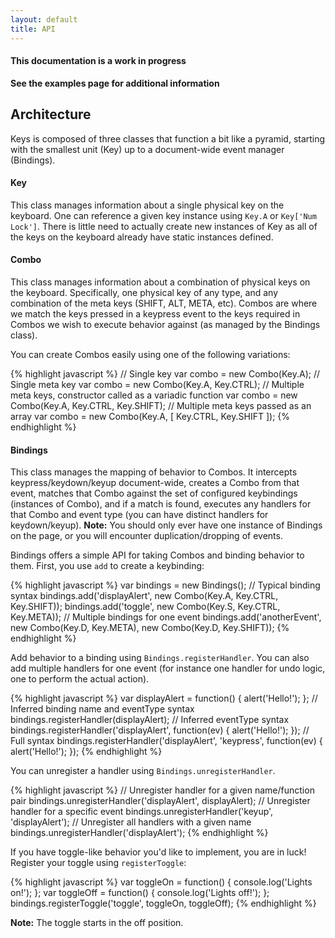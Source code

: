 ```yaml
---
layout: default
title: API
---
```


#### This documentation is a work in progress

**See the examples page for additional information**

## Architecture

Keys is composed of three classes that function a bit like a pyramid, starting with the smallest unit (Key) up to a document-wide event manager (Bindings).

#### Key

This class manages information about a single physical key on the keyboard. One can reference a given key instance using `Key.A` or `Key['Num Lock']`. There is little need to actually create new instances of Key as all of the keys on the keyboard already have static instances defined.

#### Combo

This class manages information about a combination of physical keys on the keyboard. Specifically, one physical key of any type, and any combination of the meta keys (SHIFT, ALT, META, etc). Combos are where we match the keys pressed in a keypress event to the keys required in Combos we wish to execute behavior against (as managed by the Bindings class).

You can create Combos easily using one of the following variations:

{% highlight javascript %}
// Single key
var combo = new Combo(Key.A);
// Single meta key
var combo = new Combo(Key.A, Key.CTRL);
// Multiple meta keys, constructor called as a variadic function
var combo = new Combo(Key.A, Key.CTRL, Key.SHIFT);
// Multiple meta keys passed as an array
var combo = new Combo(Key.A, [ Key.CTRL, Key.SHIFT ]);
{% endhighlight %}

#### Bindings

This class manages the mapping of behavior to Combos. It intercepts keypress/keydown/keyup document-wide, creates a Combo from that event, matches that Combo against the set of configured keybindings (instances of Combo), and if a match is found, executes any handlers for that Combo and event type (you can have distinct handlers for keydown/keyup). **Note:** You should only ever have one instance of Bindings on the page, or you will encounter duplication/dropping of events.

Bindings offers a simple API for taking Combos and binding behavior to them. First, you use `add` to create a keybinding:

{% highlight javascript %}
var bindings = new Bindings();
// Typical binding syntax
bindings.add('displayAlert', new Combo(Key.A, Key.CTRL, Key.SHIFT));
bindings.add('toggle', new Combo(Key.S, Key.CTRL, Key.META));
// Multiple bindings for one event
bindings.add('anotherEvent', new Combo(Key.D, Key.META), new Combo(Key.D, Key.SHIFT));
{% endhighlight %}

Add behavior to a binding using `Bindings.registerHandler`. You can also add multiple handlers for one event (for instance one handler for undo logic, one to perform the actual action).

{% highlight javascript %}
var displayAlert = function() { alert('Hello!'); };
// Inferred binding name and eventType syntax
bindings.registerHandler(displayAlert);
// Inferred eventType syntax
bindings.registerHandler('displayAlert', function(ev) { alert('Hello!'); });
// Full syntax
bindings.registerHandler('displayAlert', 'keypress', function(ev) { alert('Hello!'); });
{% endhighlight %}

You can unregister a handler using `Bindings.unregisterHandler`.

{% highlight javascript %}
// Unregister handler for a given name/function pair
bindings.unregisterHandler('displayAlert', displayAlert);
// Unregister handler for a specific event
bindings.unregisterHandler('keyup', 'displayAlert');
// Unregister all handlers with a given name
bindings.unregisterHandler('displayAlert');
{% endhighlight %}

If you have toggle-like behavior you'd like to implement, you are in luck! Register your toggle using `registerToggle`:

{% highlight javascript %}
var toggleOn = function() { console.log('Lights on!'); };
var toggleOff = function() { console.log('Lights off!'); };
bindings.registerToggle('toggle', toggleOn, toggleOff);
{% endhighlight %}

**Note:** The toggle starts in the off position.
